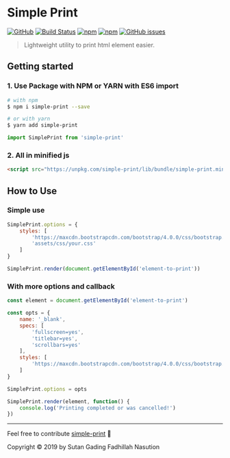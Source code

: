 # Simple Print

[![GitHub](https://img.shields.io/github/license/sutanlab/simple-print.svg)](https://github.com/sutanlab/simple-print) [![Build Status](https://travis-ci.org/sutanlab/simple-print.svg?branch=master)](https://travis-ci.org/sutanlab/simple-print) [![npm](https://img.shields.io/npm/dt/simple-print.svg)](https://www.npmjs.com/package/simple-print) [![npm](https://img.shields.io/bundlephobia/min/simple-print.svg)](https://unpkg.com/simple-print/lib/bundle/simple-print.min.js) [![GitHub issues](https://img.shields.io/github/issues/sutanlab/simple-print.svg)](https://github.com/sutanlab/simple-print/issues)

> Lightweight utility to print html element easier.

## Getting started

### 1. Use Package with NPM or YARN with ES6 import

```bash
# with npm
$ npm i simple-print --save

# or with yarn
$ yarn add simple-print
```

```js
import SimplePrint from 'simple-print'
```

### 2. All in minified js

```html
<script src="https://unpkg.com/simple-print/lib/bundle/simple-print.min.js"></script>
```

## How to Use

### Simple use 
```js
SimplePrint.options = {
    styles: [
        'https://maxcdn.bootstrapcdn.com/bootstrap/4.0.0/css/bootstrap.min.css',
        'assets/css/your.css'
    ]
}

SimplePrint.render(document.getElementById('element-to-print'))
```

### With more options and callback
```js
const element = document.getElementById('element-to-print') 

const opts = {
    name: '_blank',
    specs: [
        'fullscreen=yes',
        'titlebar=yes',
        'scrollbars=yes'
    ],
    styles: [
        'https://maxcdn.bootstrapcdn.com/bootstrap/4.0.0/css/bootstrap.min.css'
    ]
}

SimplePrint.options = opts

SimplePrint.render(element, function() {
    console.log('Printing completed or was cancelled!')
})
```

---

Feel free to contribute [simple-print](https://github.com/sutanlab/simple-print) 🙂

Copyright © 2019 by Sutan Gading Fadhillah Nasution